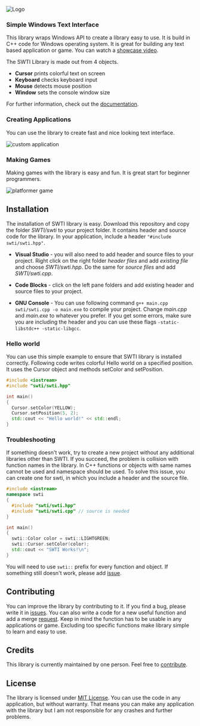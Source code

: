 ![Logo](https://i.imgur.com/PVBgTfM.png)

### Simple Windows Text Interface
This library wraps Windows API to create a library easy to use.
It is build in C++ code for Windows operating system.
It is great for building any text based application or game.
You can watch a [showcase video](https://youtu.be/V11sTuCHC_A).

The SWTI Library is made out from 4 objects.
* **Cursor** prints colorful text on screen
* **Keyboard** checks keyboard input
* **Mouse** detects mouse position
* **Window** sets the console window size

For further information, check out the [documentation](https://thomasbig.github.io/SWTI/).


### Creating Applications
You can use the library to create fast and nice looking text interface.

![custom application](https://i.imgur.com/I4jxzWY.gif)


### Making Games
Making games with the library is easy and fun.
It is great start for beginner programmers.

![platformer game](https://i.imgur.com/lF9FA1C.gif)

## Installation
The installation of SWTI library is easy.
Download this repository and copy the folder *SWTI/swti* to your project folder.
It contains header and source code for the library.
In your application, include a header `"#include swti/swti.hpp"`.

* **Visual Studio** - you will also need to add header and source files to your
project. Right click on the right folder *header files* and add *existing file*
and choose *SWTI/swti.hpp*. Do the same for *source files* and add *SWTI/swti.cpp*.

* **Code Blocks** - click on the left pane folders and add existing header and
source files to your project.

* **GNU Console** - You can use following command `g++ main.cpp swti/swti.cpp -o main.exe`
to compile your project. Change *main.cpp* and *main.exe* to whatever you prefer.
If you get some errors, make sure you are including the header and you can use
these flags `-static-libstdc++ -static-libgcc`.


### Hello world
You can use this simple example to ensure that SWTI library is installed correctly.
Following code writes colorful Hello world on a specified position.
It uses the Cursor object and methods setColor and setPosition.

```c++
#include <iostream>
#include "swti/swti.hpp"

int main()
{
  Cursor.setColor(YELLOW);
  Cursor.setPosition(5, 2);
  std::cout << "Hello world!" << std::endl;
}
```

### Troubleshooting
If something doesn't work, try to create a new project without any additional
libraries other than SWTI. If you succeed, the problem is collision with function
names in the library. In C++ functions or objects with same names cannot be used
and namespace should be used. To solve this issue, you can create one for swti,
in which you include a header and the source file.

```c++
#include <iostream>
namespace swti
{
  #include "swti/swti.hpp"
  #include "swti/swti.cpp" // source is needed
}

int main()
{
  swti::Color color = swti::LIGHTGREEN;
  swti::Cursor.setColor(color);
  std::cout << "SWTI Works!\n";
}
```

You will need to use `swti::` prefix for every function and object.
If something still doesn't work, please add [issue](https://github.com/ThomasBig/SWTI/issues).


## Contributing
You can improve the library by contributing to it.
If you find a bug, please write it in [issues](https://github.com/ThomasBig/SWTI/issues).
You can also write a code for a new useful function and add a merge [request](https://github.com/ThomasBig/SWTI/pulls).
Keep in mind the function has to be usable in any applications or game.
Excluding too specific functions make library simple to learn and easy to use.


## Credits
This library is currently maintained by one person. Feel free to [contribute](https://thomasbig.github.io/SWTI/about/#contributing).


## License
The library is licensed under [MIT License](https://github.com/ThomasBig/SWTI/blob/master/LICENSE.txt).
You can use the code in any application, but without warranty.
That means you can make any application with the library but I am not responsible for any crashes and further problems.
